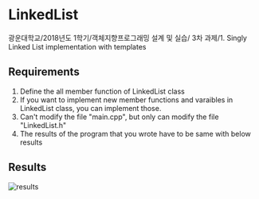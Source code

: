 # LinkedList
광운대학교/2018년도 1학기/객체지향프로그래밍 설계 및 실습/ 3차 과제/1. Singly Linked List implementation with templates


Requirements
------------
1. Define the all member function of LinkedList class
2. If you want to implement new member functions and varaibles in LinkedList class, you can implement those.
3. Can't modify the file "main.cpp", but only can modify the file "LinkedList.h"
4. The results of the program that you wrote have to be same with below results

Results
------------

![results](https://user-images.githubusercontent.com/35001605/39052531-48c960a4-44e7-11e8-86f1-623e5cfdab2b.PNG)
